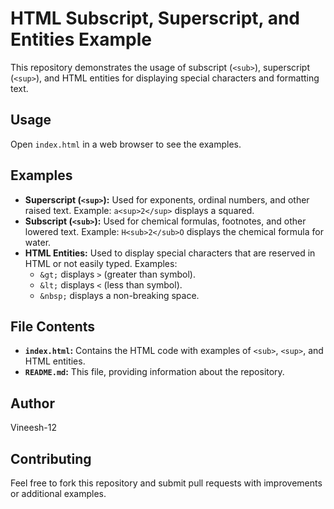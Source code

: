 # HTML Subscript, Superscript, and Entities Example

This repository demonstrates the usage of subscript (`<sub>`), superscript (`<sup>`), and HTML entities for displaying special characters and formatting text.

## Usage

Open `index.html` in a web browser to see the examples.

## Examples

* **Superscript (`<sup>`):** Used for exponents, ordinal numbers, and other raised text. Example: `a<sup>2</sup>` displays a squared.
* **Subscript (`<sub>`):** Used for chemical formulas, footnotes, and other lowered text. Example: `H<sub>2</sub>O` displays the chemical formula for water.
* **HTML Entities:** Used to display special characters that are reserved in HTML or not easily typed. Examples:
    * `&gt;` displays `>` (greater than symbol).
    * `&lt;` displays `<` (less than symbol).
    * `&nbsp;` displays a non-breaking space.

## File Contents

* **`index.html`:** Contains the HTML code with examples of `<sub>`, `<sup>`, and HTML entities.
* **`README.md`:** This file, providing information about the repository.

## Author

Vineesh-12

## Contributing

Feel free to fork this repository and submit pull requests with improvements or additional examples.
